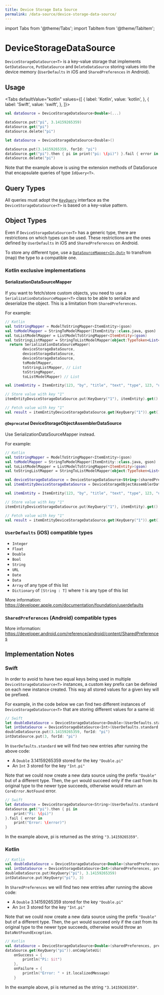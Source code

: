 ```yaml
---
title: Device Storage Data Source
permalink: /data-source/device-storage-data-source/
---
```


import Tabs from '@theme/Tabs';
import TabItem from '@theme/TabItem';

# DeviceStorageDataSource

`DeviceStorageDataSource<T>` is a key-value storage that implements `GetDataSource`, `PutDataSource` and `DeleteDataSource` storing values into the device memory (`UserDefaults` in iOS and `SharedPreferences` in Android).

## Usage

<Tabs defaultValue="kotlin" values={[
    { label: 'Kotlin', value: 'kotlin', },
    { label: 'Swift', value: 'swift', },
]}>
<TabItem value="kotlin">

```kotlin
val dataSource = DeviceStorageDataSource<Double>(...)

dataSource.put("pi", 3.14159265359)
dataSource.get("pi")
dataSource.delete("pi")
```

</TabItem>
<TabItem value="swift">

```swift
let dataSource = DeviceStorageDataSource<Double>()

dataSource.put(3.14159265359, forId: "pi")
dataSource.get("pi").then { pi in print("pi: \(pi)") }.fail { error in }
dataSource.delete("pi")
```

</TabItem>
</Tabs>

Note that the example above is using the extension methods of DataSoruce that encapsulate queries of type `IdQuery<T>`.

## Query Types

All queries must adopt the [`KeyQuery`](query.md) interface as the `DeviceStorageDataSource<T>` is based on a key-value pattern.

## Object Types

Even if `DeviceStorageDataSource<T>` has a generic type, there are restrictions on which types can be used. These restrictions are the ones defined by `UserDefaults` in iOS and `SharedPreferences` on Android.

To store any different type, use a [`DataSourceMapper<In,Out>`](DataSourceMapper.md) to transfrom (map) the type to a compatible one.

### Kotlin exclusive implementations

#### SerializationDataSourceMapper

If you want to fetch/store custom objects, you need to use a `SerializationDataSourceMapper<T>` class to be able to serialize and deserialize the object. This is a limitation from `SharedPreferences`.

For example:

```kotlin
// Kotlin
val toStringMapper = ModelToStringMapper<ItemEntity>(gson)
val toModelMapper = StringToModelMapper(ItemEntity::class.java, gson)
val toListModelMapper = ListModelToStringMapper<ItemEntity>(gson)
val toStringListMapper = StringToListModelMapper(object:TypeToken<List<ItemEntity>>() {}, gson)
  return SerializationDataSourceMapper(
        deviceStorageDataSource,
        deviceStorageDataSource,
        deviceStorageDataSource,
        toModelMapper,
        toStringListMapper, // List
        toStringMapper,
        toListModelMapper) // List

val itemEntity = ItemEntity(123, "by", "title", "text", "type", 123, "url", emptyList())

// Store value with key "1"
itemEntityDeviceStorageDataSource.put(KeyQuery("1"), itemEntity).get()

// Fetch value with key "1"
val result = itemEntityDeviceStorageDataSource.get(KeyQuery("1")).get()
```

#### `@Deprecated` DeviceStorageObjectAssemblerDataSource

Use SerializationDataSourceMapper instead.

For example:

```kotlin
// Kotlin
val toStringMapper = ModelToStringMapper<ItemEntity>(gson)
val toModelMapper = StringToModelMapper(ItemEntity::class.java, gson)
val toListModelMapper = ListModelToStringMapper<ItemEntity>(gson)
val toStringListMapper = StringToListModelMapper(object:TypeToken<List<ItemEntity>>() {}, gson)

val deviceStorageDataSource = DeviceStorageDataSource<String>(sharedPreferences) // Mandatory to use a DeviceStorageDataSource of String
val itemEntityDeviceStorageDataSource = DeviceStorageObjectAssemblerDataSource(toStringMapper, toModelMapper, toListModelMapper, toStringListMapper,deviceStorageDataSource)

val itemEntity = ItemEntity(123, "by", "title", "text", "type", 123, "url", emptyList())

// Store value with key "1"
itemEntityDeviceStorageDataSource.put(KeyQuery("1"), itemEntity).get()

// Fetch value with key "1"
val result = itemEntityDeviceStorageDataSource.get(KeyQuery("1")).get()
```

### `UserDefaults` (iOS) compatible types

- `Integer`
- `Float`
- `Double`
- `Bool`
- `String`
- `URL`
- `Date`
- `Data`
- `Array` of any type of this list
- `Dictionary` of `[String : T]` where `T` is any type of this list

More information: https://developer.apple.com/documentation/foundation/userdefaults

### `SharedPreferences` (Android) compatible types

More information: https://developer.android.com/reference/android/content/SharedPreferences

## Implementation Notes

### Swift

In order to avoid to have two equal keys being used in multiple `DeviceStorageDataSource<T>` instances, a custom key prefix can be definied on each new instance created. This way all stored values for a given key will be prefixed.

For example, in the code below we can find two different instances of `DeviceStorageDataSource<T>` that are storing different values for a same id:

```swift
// Swift
let doubleDataSource = DeviceStorageDataSource<Double>(UserDefaults.standard, prefix: "Double")
let intDataSource = DeviceStorageDataSource<Int>(UserDefaults.standard, prefix: "Int")
doubleDataSource.put(3.14159265359, forId: "pi")
intDataSource.put(3, forId: "pi")
```

In `UserDefaults.standard` we will find two new entries after running the above code:

- A `Double` 3.14159265359 stored for the key `"Double.pi"`
- An `Int` 3 stored for the key `"Int.pi"`

Note that we could now create a new data source using the prefix `"Double"` but of a different type. Then, the `get` would succeed only if the cast from its original type to the newer type succeeds, otherwise would return an `CoreError.NotFound` error.

```swift
// Swift
let dataSource = DeviceStorageDataSource<String>(UserDefaults.standard, prefix: "Double")
dataSource.get("pi").then { pi in
    print("Pi: \(pi)")
}.fail { error in
    print("Error: \(error)")
}
```

In the example above, pi is returned as the string `"3.14159265359"`.

### Kotlin

```kotlin
// Kotlin
val doubleDataSource = DeviceStorageDataSource<Double>(sharedPreferences, prefix = "Double")
val intDataSource = DeviceStorageDataSource<Int>(sharedPreferences, prefix = "Int")
doubleDataSource.put(KeyQuery("pi"), 3.14159265359)
intDataSource.put(KeyQuery("pi"), 3)
```

In `SharedPreferences` we will find two new entries after running the above code:

- A `Double` 3.14159265359 stored for the key `"Double.pi"`
- An `Int` 3 stored for the key `"Int.pi"`

Note that we could now create a new data source using the prefix `"Double"` but of a different type. Then, the `get` would succeed only if the cast from its original type to the newer type succeeds, otherwise would throw an `DataNotFoundException`.

```kotlin
// Kotlin
val dataSource = DeviceStorageDataSource<Double>(sharedPreferences, prefix = "Double")
dataSource.get(KeyQuery("pi")).onCompleteUi(
    onSuccess = {
        println("Pi: $it")
    },
    onFailure = {
        println("Error: " + it.localizedMessage)
    }
```

In the example above, pi is returned as the string `"3.14159265359"`.
